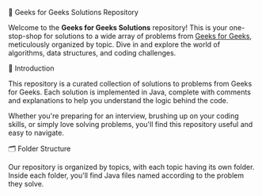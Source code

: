 🧩 Geeks for Geeks Solutions Repository

Welcome to the **Geeks for Geeks Solutions** repository! This is your one-stop-shop for solutions to a wide array of problems from [Geeks for Geeks](https://www.geeksforgeeks.org/), meticulously organized by topic. Dive in and explore the world of algorithms, data structures, and coding challenges.

🌟 Introduction

This repository is a curated collection of solutions to problems from Geeks for Geeks. Each solution is implemented in Java, complete with comments and explanations to help you understand the logic behind the code.

Whether you're preparing for an interview, brushing up on your coding skills, or simply love solving problems, you'll find this repository useful and easy to navigate.

🗂️ Folder Structure

Our repository is organized by topics, with each topic having its own folder. Inside each folder, you'll find Java files named according to the problem they solve.

